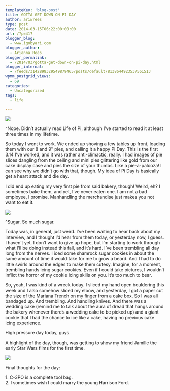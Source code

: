 ```yaml
---
templateKey: 'blog-post'
title: GOTTA GET DOWN ON PI DAY
author: ariwrees
type: post
date: 2014-03-15T06:22:00+00:00
url: /?p=417
blogger_blog:
  - www.igobyari.com
blogger_author:
  - Arianna Rees
blogger_permalink:
  - /2014/03/gotta-get-down-on-pi-day.html
blogger_internal:
  - /feeds/3142898329549879465/posts/default/8138644923537561513
wpmm_postgrid_views:
  - 69
categories:
  - Uncategorized
tags:
  - life

---
```

[![](https://www.igobyari.com/wp-content/uploads/2014/03/PiDay.jpg)](https://www.igobyari.com/wp-content/uploads/2014/03/PiDay.jpg)

^Nope. Didn’t actually read Life of Pi, although I’ve started to read it at least three times in my lifetime.

So today I went to work. We ended up shoving a few tables up front, loading them with our 8 and 9″ pies, and calling it a happy Pi Day. This is the first 3.14 I’ve worked, and it was rather anti-climactic, really. I had images of pie slices dangling from the ceiling and mini pies glittering like gold from our cake display case and pies the size of your thumbs. Like a pie-a-palooza! I can see why we didn’t go with that, though. My idea of Pi Day is basically get a heart attack and die day.  

I did end up eating my very first pie from said bakery, though! Weird, eh? I sometimes bake them, and yet, I’ve never eaten one. I am not a bad employee, I promise. Manhandling the merchandise just makes you not want to eat it.

[![](https://www.igobyari.com/wp-content/uploads/2014/03/Pie.jpg)](https://www.igobyari.com/wp-content/uploads/2014/03/Pie.jpg)

^Sugar. So much sugar. 

Today was, in general, just weird. I’ve been waiting to hear back about my interview, and I thought I’d hear from them today, or yesterday now, I guess. I haven’t yet. I don’t want to give up hope, but I’m starting to work through what I’ll be doing instead this fall, and it’s hard. I’ve been trembling all day long from the nerves. I iced some shamrock sugar cookies in about the same amount of time it would take for me to grow a beard. And I had to do little swirls around the edges to make them cutesy. Imagine, for a moment, trembling hands icing sugar cookies. Even if I could take pictures, I wouldn’t inflict the horror of my cookie icing skills on you. It’s too much to bear. 

So, yeah, I was kind of a wreck today. I sliced my hand open bouldering this week and I also somehow sliced my elbow, and yesterday, I got a paper cut the size of the Mariana Trench on my finger from a cake box. So I was all bandaged up. And trembling. And handling knives. And there was a wedding cake (remind me to talk about the aura of dread that hangs around the bakery whenever there’s a wedding cake to be picked up) and a giant cookie that I had the chance to ice like a cake, having no previous cake icing experience. 

High pressure day today, guys.

A highlight of the day, though, was getting to show my friend Jamille the early Star Wars films for the first time.

[![](https://www.igobyari.com/wp-content/uploads/2014/03/StarWarsCollage.jpg)](https://www.igobyari.com/wp-content/uploads/2014/03/StarWarsCollage.jpg)

Final thoughts for the day:

1\. C-3PO is a complete tool bag.  
2\. I sometimes wish I could marry the young Harrison Ford.